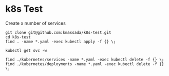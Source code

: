 # k8s Test

Create x number of services

```shell
git clone git@github.com:kmassada/k8s-test.git
cd k8s-test
find . -name *.yaml -exec kubectl apply -f {} \;

kubectl get svc -w

find ./kubernetes/services -name *.yaml -exec kubectl delete -f {} \;
find ./kubernetes/deployments -name *.yaml -exec kubectl delete -f {} \;
```
